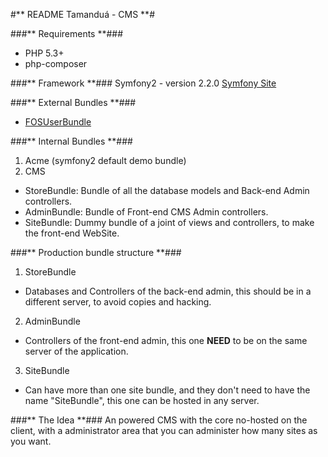 #** README Tamanduá - CMS **#

###** Requirements **###
 * PHP 5.3+
 * php-composer

###** Framework **###
Symfony2 - version 2.2.0
[Symfony Site](http://symfony.com/])

###** External Bundles **###
 * [FOSUserBundle](https://github.com/FriendsOfSymfony/FOSUserBundle)

###** Internal Bundles **###
 1. Acme (symfony2 default demo bundle)
 2. CMS
  - StoreBundle: Bundle of all the database models and Back-end Admin controllers.
  - AdminBundle: Bundle of Front-end CMS Admin controllers.
  - SiteBundle: Dummy bundle of a joint of views and controllers, to make the front-end WebSite.

###** Production bundle structure **###
 1. StoreBundle
  - Databases and Controllers of the back-end admin, this should be in a different server, to avoid copies and hacking.
 2. AdminBundle
  - Controllers of the front-end admin, this one **NEED** to be on the same server of the application.
 3. SiteBundle
  - Can have more than one site bundle, and they don't need to have the name "SiteBundle", this one can be hosted in any server.

###** The Idea **###
An powered CMS with the core no-hosted on the client, with a administrator area that you can administer how many sites as you want.
